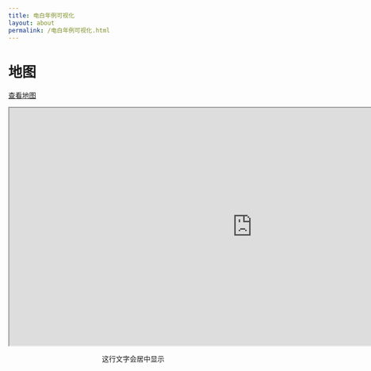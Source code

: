 ```yaml
---
title: 电白年例可视化
layout: about
permalink: /电白年例可视化.html
---
```

# 地图
<a href="https://www.google.com/maps/d/edit?mid=1mP5OR8YBhOpr3cSWoeiEZroh3FU-eCw&usp=sharing" target="_blank">查看地图</a>
<iframe src="https://www.google.com/maps/d/embed?mid=1mP5OR8YBhOpr3cSWoeiEZroh3FU-eCw&ehbc=2E312F" width="980" height="480"></iframe>
<p style="text-align: center;">这行文字会居中显示</p>
